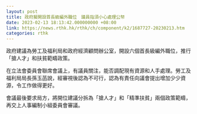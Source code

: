 ```yaml
---
layout: post
title: 政府擬開設首長級編外職位　議員指須小心處理公帑
date: 2023-02-13 18:13:42.000000000 +08:00
link: https://news.rthk.hk/rthk/ch/component/k2/1687727-20230213.htm
categories: rthk
---
```


政府建議為勞工及福利局和政府經濟顧問辦公室，開設六個首長級編外職位，推行「搶人才」和扶貧範疇政策。

在立法會委員會聯席會議上，有議員關注，能否調配現有資源和人手處理。勞工及福利局局長孫玉菡說，經審視後認為不可行，認為有責任向議會提出增加少少資源，令工作做得更好。

會議最後要求局方，將開位建議分拆為「搶人才」和「精準扶貧」兩個政策範疇，再交上人事編制小組委員會審議。
